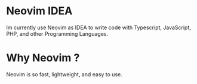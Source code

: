 # Neovim IDEA <br>

Im currently use Neovim as IDEA to write code with Typescript, JavaScript, PHP, and other Programming Languages.

# Why Neovim ? <br>
Neovim is so fast, lightweight, and easy to use. <br>

